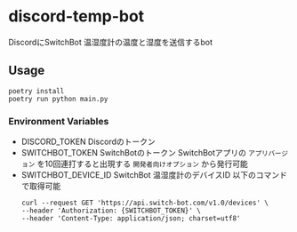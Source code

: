 # discord-temp-bot

DiscordにSwitchBot 温湿度計の温度と湿度を送信するbot

## Usage

```
poetry install
poetry run python main.py
```

### Environment Variables

- DISCORD_TOKEN
  Discordのトークン
- SWITCHBOT_TOKEN
  SwitchBotのトークン
  SwitchBotアプリの `アプリバージョン` を10回連打すると出現する `開発者向けオプション` から発行可能
- SWITCHBOT_DEVICE_ID
  SwitchBot 温湿度計のデバイスID
  以下のコマンドで取得可能
  ```
  curl --request GET 'https://api.switch-bot.com/v1.0/devices' \                  
  --header 'Authorization: {SWITCHBOT_TOKEN}' \
  --header 'Content-Type: application/json; charset=utf8'
  ```
